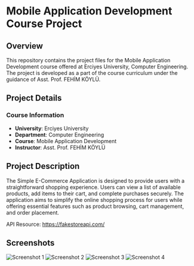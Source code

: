 # Mobile Application Development Course Project

## Overview
This repository contains the project files for the Mobile Application Development course offered at Erciyes University, Computer Engineering. The project is developed as a part of the course curriculum under the guidance of Asst. Prof. FEHİM KÖYLÜ.

## Project Details

### Course Information
- **University**: Erciyes University
- **Department**: Computer Engineering
- **Course**: Mobile Application Development
- **Instructor**: Asst. Prof. FEHİM KÖYLÜ

## Project Description
The Simple E-Commerce Application is designed to provide users with a straightforward shopping experience. Users can view a list of available products, add items to their cart, and complete purchases securely. The application aims to simplify the online shopping process for users while offering essential features such as product browsing, cart management, and order placement.

API Resource: https://fakestoreapi.com/

## Screenshots

![Screenshot 1](https://github.com/adils03/E-CommerceApp/blob/main/screenshots/screenshot%20(1).jpg)
![Screenshot 2](https://github.com/adils03/E-CommerceApp/blob/main/screenshots/screenshot%20(2).jpg)
![Screenshot 3](https://github.com/adils03/E-CommerceApp/blob/main/screenshots/screenshot%20(3).jpg)
![Screenshot 4](https://github.com/adils03/E-CommerceApp/blob/main/screenshots/screenshot%20(4).jpg)
